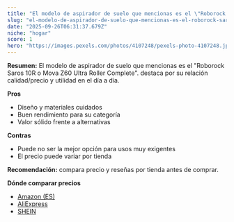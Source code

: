 ```yaml
---
title: "El modelo de aspirador de suelo que mencionas es el \"Roborock Saros 10R o Mova Z60 Ultra Roller Complete\"."
slug: "el-modelo-de-aspirador-de-suelo-que-mencionas-es-el-roborock-saros-10r-o-mova-z6"
date: "2025-09-26T06:31:37.679Z"
niche: "hogar"
score: 1
hero: "https://images.pexels.com/photos/4107248/pexels-photo-4107248.jpeg?auto=compress&cs=tinysrgb&fit=crop&h=627&w=1200&auto=compress&cs=tinysrgb&w=1200&h=675&fit=crop"
---
```


**Resumen:** El modelo de aspirador de suelo que mencionas es el "Roborock Saros 10R o Mova Z60 Ultra Roller Complete". destaca por su relación calidad/precio y utilidad en el día a día.

**Pros**
- Diseño y materiales cuidados
- Buen rendimiento para su categoría
- Valor sólido frente a alternativas

**Contras**
- Puede no ser la mejor opción para usos muy exigentes
- El precio puede variar por tienda

**Recomendación:** compara precio y reseñas por tienda antes de comprar.

**Dónde comparar precios**
- [Amazon (ES)](https://www.amazon.es/s?k=El%20modelo%20de%20aspirador%20de%20suelo%20que%20mencionas%20es%20el%20%22Roborock%20Saros%2010R%20o%20Mova%20Z60%20Ultra%20Roller%20Complete%22.&tag=teknovashop25-21)
- [AliExpress](https://www.aliexpress.com/wholesale?SearchText=El%20modelo%20de%20aspirador%20de%20suelo%20que%20mencionas%20es%20el%20%22Roborock%20Saros%2010R%20o%20Mova%20Z60%20Ultra%20Roller%20Complete%22.)
- [SHEIN](https://www.shein.com/pdsearch/El%20modelo%20de%20aspirador%20de%20suelo%20que%20mencionas%20es%20el%20%22Roborock%20Saros%2010R%20o%20Mova%20Z60%20Ultra%20Roller%20Complete%22.)